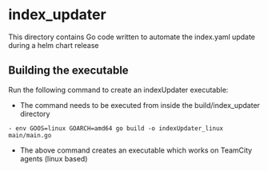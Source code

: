 # index_updater

This directory contains Go code written to automate the index.yaml update during a helm chart release

## Building the executable

Run the following command to create an indexUpdater executable:

- The command needs to be executed from inside the build/index_updater directory
```
- env GOOS=linux GOARCH=amd64 go build -o indexUpdater_linux main/main.go
```
- The above command creates an executable which works on TeamCity agents (linux based)
